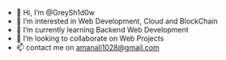 - 👋 Hi, I’m @GreySh1d0w
- 👀 I’m interested in Web Development, Cloud and BlockChain
- 🌱 I’m currently learning Backend Web Development
- 💞️ I’m looking to collaborate on Web Projects
- 📫 contact me on amanali1028@gmail.com

<!---
GreySh1d0w/GreySh1d0w is a ✨ special ✨ repository because its `README.md` (this file) appears on your GitHub profile.
You can click the Preview link to take a look at your changes.
--->
